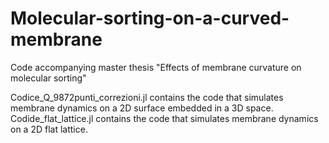 # Molecular-sorting-on-a-curved-membrane
Code accompanying master thesis "Effects of membrane curvature on molecular sorting"

 Codice_Q_9872punti_correzioni.jl contains the code that simulates membrane dynamics on a 2D surface embedded in a 3D space.
 Codide_flat_lattice.jl contains the code that simulates membrane dynamics on a 2D flat lattice.
